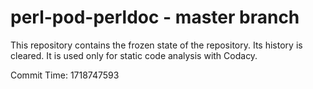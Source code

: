 # perl-pod-perldoc - master branch

This repository contains the frozen state of the repository.
Its history is cleared. It is used only for static code
analysis with Codacy.

Commit Time: 1718747593